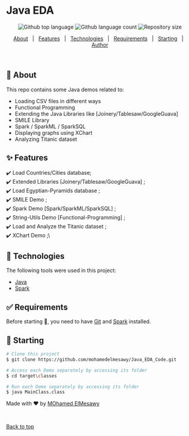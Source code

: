 # Java EDA


<div align="center" id="top"> 
  <!-- <a href="https://resources.netlify.app">Demo</a> -->
</div>


<p align="center">
  <img alt="Github top language" src="https://img.shields.io/github/languages/top/mohamedelmesawy/resources?color=56BEB8">

  <img alt="Github language count" src="https://img.shields.io/github/languages/count/mohamedelmesawy/resources?color=56BEB8">

  <img alt="Repository size" src="https://img.shields.io/github/repo-size/mohamedelmesawy/resources?color=56BEB8">

  <!-- <img alt="License" src="https://img.shields.io/github/license/mohamedelmesawy/resources?color=56BEB8"> -->

  <!-- <img alt="Github issues" src="https://img.shields.io/github/issues/{{YOUR_GITHUB_USERNAME}}/resources?color=56BEB8" /> -->

  <!-- <img alt="Github forks" src="https://img.shields.io/github/forks/{{YOUR_GITHUB_USERNAME}}/resources?color=56BEB8" /> -->

  <!-- <img alt="Github stars" src="https://img.shields.io/github/stars/{{YOUR_GITHUB_USERNAME}}/resources?color=56BEB8" /> -->
</p>

<!-- Status -->

<!-- <h4 align="center"> 
	🚧  Resources 🚀 Under construction...  🚧
</h4> 

<hr> -->

<p align="center">
  <a href="#dart-about">About</a> &#xa0; | &#xa0; 
  <a href="#sparkles-features">Features</a> &#xa0; | &#xa0;
  <a href="#rocket-technologies">Technologies</a> &#xa0; | &#xa0;
  <a href="#white_check_mark-requirements">Requirements</a> &#xa0; | &#xa0;
  <a href="#checkered_flag-starting">Starting</a> &#xa0; | &#xa0;
  <a href="https://github.com/mohamedelmesawy" target="_blank">Author</a>
</p>

<br>

## :dart: About ##

This repo contains some Java demos related to:
- Loading CSV files in different ways
- Functional Programming
- Extending the Java Libraries like [Joinery/Tablesaw/GoogleGuava]
- SMILE Library
- Spark / SparkML / SparkSQL
- Displaying graphs using XChart
- Analyzing Titanic dataset

## :sparkles: Features ##

:heavy_check_mark: Load Countries/Cities database;\
:heavy_check_mark: Extended Libraries [Joinery/Tablesaw/GoogleGuava] ;\
:heavy_check_mark: Load Egyptian-Pyramids database ;\
:heavy_check_mark: SMILE Demo ;\
:heavy_check_mark: Spark Demo [Spark/SparkML/SparkSQL] ;\
:heavy_check_mark: String-Utils Demo [Functional-Programming] ;\
:heavy_check_mark: Load and Analyze the Titanic dataset ;\
:heavy_check_mark: XChart Demo ;\


## :rocket: Technologies ##

The following tools were used in this project:

- [Java](https://www.java.com/en/)
- [Spark](https://spark.apache.org/downloads.html)

## :white_check_mark: Requirements ##

Before starting :checkered_flag:, you need to have [Git](https://git-scm.com) and [Spark](https://spark.apache.org/downloads.html) installed.

## :checkered_flag: Starting ##

```bash
# Clone this project
$ git clone https://github.com/mohamedelmesawy/Java_EDA_Code.git

# Access each Demo separately by accessing its folder
$ cd target\classes

# Run each Demo separately by accessing its folder
$ java MainClass.class
```


Made with :heart: by <a href="https://github.com/mohamedelmesawy" target="_blank">MOhamed ElMesawy</a>

&#xa0;

<a href="#top">Back to top</a>
